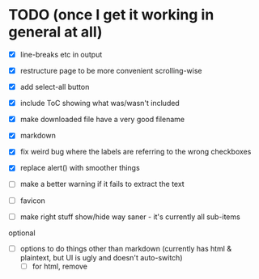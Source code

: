 # TODO (once I get it working in general at all)

- [x] line-breaks etc in output
- [x] restructure page to be more convenient scrolling-wise
- [x] add select-all button
- [x] include ToC showing what was/wasn't included
- [x] make downloaded file have a very good filename
- [x] markdown
- [x] fix weird bug where the labels are referring to the wrong checkboxes
- [x] replace alert() with smoother things
- [ ] make a better warning if it fails to extract the text
- [ ] favicon
- [ ] make right stuff show/hide way saner - it's currently all sub-items


optional
- [ ] options to do things other than markdown (currently has html & plaintext, but UI is ugly and doesn't auto-switch)
  - [ ] for html, remove <style> tags etc
